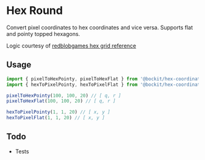 Hex Round
=========

Convert pixel coordinates to hex coordinates and vice versa. Supports flat and pointy topped hexagons.

Logic courtesy of [redblobgames hex grid reference][rbghex]

[rbghex]: http://www.redblobgames.com/grids/hexagons/

Usage
-----

```javascript
import { pixelToHexPointy, pixelToHexFlat } from '@bockit/hex-coordinates'
import { hexToPixelPointy, hexToPixelFlat } from '@bockit/hex-coordinates'

pixelToHexPointy(100, 100, 20) // [ q, r ]
pixelToHexFlat(100, 100, 20) // [ q, r ]

hexToPixelPointy(1, 1, 20) // [ x, y ]
hexToPixelFlat(1, 1, 20) // [ x, y ]
```

Todo
----

- Tests